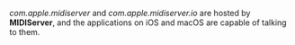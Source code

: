 
*com.apple.midiserver* and *com.apple.midiserver.io* are hosted by **MIDIServer**, and the applications on iOS and macOS are capable of talking to them.


